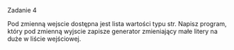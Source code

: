 Zadanie 4

Pod zmienną wejscie dostępna jest lista wartości typu str. Napisz program, który pod zmienną wyjscie zapisze generator zmieniający małe litery na duże w liście wejściowej.
